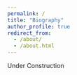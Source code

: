 ```yaml
---
permalink: /
title: "Biography"
author_profile: true
redirect_from: 
  - /about/
  - /about.html
---
```


Under Construction
